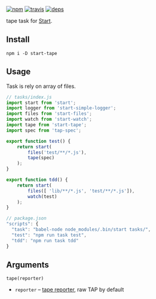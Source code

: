 [![npm](https://img.shields.io/npm/v/start-tape.svg?style=flat-square)](https://www.npmjs.com/package/start-tape)
[![travis](http://img.shields.io/travis/start-runner/tape.svg?style=flat-square)](https://travis-ci.org/start-runner/tape)
[![deps](https://img.shields.io/gemnasium/start-runner/tape.svg?style=flat-square)](https://gemnasium.com/start-runner/tape)

tape task for [Start](https://github.com/start-runner/start).

## Install

```
npm i -D start-tape
```

## Usage

Task is rely on array of files.

```js
// tasks/index.js
import start from 'start';
import logger from 'start-simple-logger';
import files from 'start-files';
import watch from 'start-watch';
import tape from 'start-tape';
import spec from 'tap-spec';

export function test() {
    return start(
        files('test/**/*.js'),
        tape(spec)
    );
}

export function tdd() {
    return start(
        files([ 'lib/**/*.js', 'test/**/*.js']),
        watch(test)
    );
}
```

```js
// package.json
"scripts": {
  "task": "babel-node node_modules/.bin/start tasks/",
  "test": "npm run task test",
  "tdd": "npm run task tdd"
}
```

## Arguments

`tape(reporter)`

* `reporter` – [tape reporter](https://github.com/substack/tape#pretty-reporters), raw TAP by default
